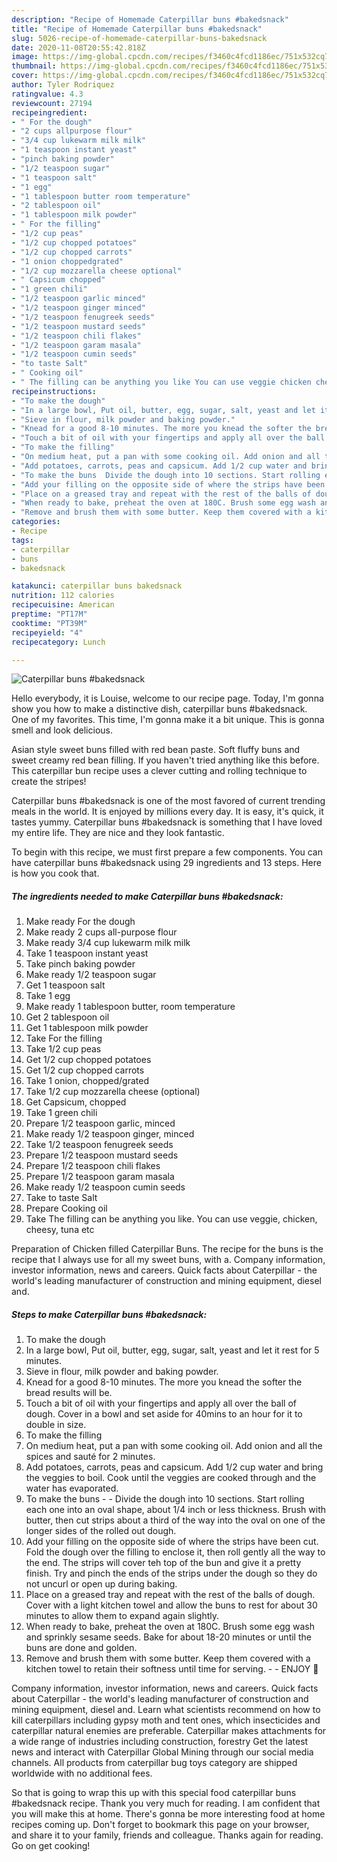 ```yaml
---
description: "Recipe of Homemade Caterpillar buns #bakedsnack"
title: "Recipe of Homemade Caterpillar buns #bakedsnack"
slug: 5026-recipe-of-homemade-caterpillar-buns-bakedsnack
date: 2020-11-08T20:55:42.818Z
image: https://img-global.cpcdn.com/recipes/f3460c4fcd1186ec/751x532cq70/caterpillar-buns-bakedsnack-recipe-main-photo.jpg
thumbnail: https://img-global.cpcdn.com/recipes/f3460c4fcd1186ec/751x532cq70/caterpillar-buns-bakedsnack-recipe-main-photo.jpg
cover: https://img-global.cpcdn.com/recipes/f3460c4fcd1186ec/751x532cq70/caterpillar-buns-bakedsnack-recipe-main-photo.jpg
author: Tyler Rodriquez
ratingvalue: 4.3
reviewcount: 27194
recipeingredient:
- " For the dough"
- "2 cups allpurpose flour"
- "3/4 cup lukewarm milk milk"
- "1 teaspoon instant yeast"
- "pinch baking powder"
- "1/2 teaspoon sugar"
- "1 teaspoon salt"
- "1 egg"
- "1 tablespoon butter room temperature"
- "2 tablespoon oil"
- "1 tablespoon milk powder"
- " For the filling"
- "1/2 cup peas"
- "1/2 cup chopped potatoes"
- "1/2 cup chopped carrots"
- "1 onion choppedgrated"
- "1/2 cup mozzarella cheese optional"
- " Capsicum chopped"
- "1 green chili"
- "1/2 teaspoon garlic minced"
- "1/2 teaspoon ginger minced"
- "1/2 teaspoon fenugreek seeds"
- "1/2 teaspoon mustard seeds"
- "1/2 teaspoon chili flakes"
- "1/2 teaspoon garam masala"
- "1/2 teaspoon cumin seeds"
- "to taste Salt"
- " Cooking oil"
- " The filling can be anything you like You can use veggie chicken cheesy tuna etc"
recipeinstructions:
- "To make the dough"
- "In a large bowl, Put oil, butter, egg, sugar, salt, yeast and let it rest for 5 minutes."
- "Sieve in flour, milk powder and baking powder."
- "Knead for a good 8-10 minutes. The more you knead the softer the bread results will be."
- "Touch a bit of oil with your fingertips and apply all over the ball of dough. Cover in a bowl and set aside for 40mins to an hour for it to double in size."
- "To make the filling"
- "On medium heat, put a pan with some cooking oil. Add onion and all the spices and sauté for 2 minutes."
- "Add potatoes, carrots, peas and capsicum. Add 1/2 cup water and bring the veggies to boil. Cook until the veggies are cooked through and the water has evaporated."
- "To make the buns  Divide the dough into 10 sections. Start rolling each one into an oval shape, about 1/4 inch or less thickness. Brush with butter, then cut strips about a third of the way into the oval on one of the longer sides of the rolled out dough."
- "Add your filling on the opposite side of where the strips have been cut. Fold the dough over the filling to enclose it, then roll gently all the way to the end. The strips will cover teh top of the bun and give it a pretty finish. Try and pinch the ends of the strips under the dough so they do not uncurl or open up during baking."
- "Place on a greased tray and repeat with the rest of the balls of dough. Cover with a light kitchen towel and allow the buns to rest for about 30 minutes to allow them to expand again slightly."
- "When ready to bake, preheat the oven at 180C. Brush some egg wash and sprinkly sesame seeds. Bake for about 18-20 minutes or until the buns are done and golden."
- "Remove and brush them with some butter. Keep them covered with a kitchen towel to retain their softness until time for serving.  ENJOY 🌹"
categories:
- Recipe
tags:
- caterpillar
- buns
- bakedsnack

katakunci: caterpillar buns bakedsnack 
nutrition: 112 calories
recipecuisine: American
preptime: "PT17M"
cooktime: "PT39M"
recipeyield: "4"
recipecategory: Lunch

---
```



![Caterpillar buns #bakedsnack](https://img-global.cpcdn.com/recipes/f3460c4fcd1186ec/751x532cq70/caterpillar-buns-bakedsnack-recipe-main-photo.jpg)

Hello everybody, it is Louise, welcome to our recipe page. Today, I'm gonna show you how to make a distinctive dish, caterpillar buns #bakedsnack. One of my favorites. This time, I'm gonna make it a bit unique. This is gonna smell and look delicious.

Asian style sweet buns filled with red bean paste. Soft fluffy buns and sweet creamy red bean filling. If you haven&#39;t tried anything like this before. This caterpillar bun recipe uses a clever cutting and rolling technique to create the stripes!

Caterpillar buns #bakedsnack is one of the most favored of current trending meals in the world. It is enjoyed by millions every day. It is easy, it's quick, it tastes yummy. Caterpillar buns #bakedsnack is something that I have loved my entire life. They are nice and they look fantastic.


To begin with this recipe, we must first prepare a few components. You can have caterpillar buns #bakedsnack using 29 ingredients and 13 steps. Here is how you cook that.

<!--inarticleads1-->

##### The ingredients needed to make Caterpillar buns #bakedsnack:

1. Make ready  For the dough
1. Make ready 2 cups all-purpose flour
1. Make ready 3/4 cup lukewarm milk milk
1. Take 1 teaspoon instant yeast
1. Take pinch baking powder
1. Make ready 1/2 teaspoon sugar
1. Get 1 teaspoon salt
1. Take 1 egg
1. Make ready 1 tablespoon butter, room temperature
1. Get 2 tablespoon oil
1. Get 1 tablespoon milk powder
1. Take  For the filling
1. Take 1/2 cup peas
1. Get 1/2 cup chopped potatoes
1. Get 1/2 cup chopped carrots
1. Take 1 onion, chopped/grated
1. Take 1/2 cup mozzarella cheese (optional)
1. Get  Capsicum, chopped
1. Take 1 green chili
1. Prepare 1/2 teaspoon garlic, minced
1. Make ready 1/2 teaspoon ginger, minced
1. Take 1/2 teaspoon fenugreek seeds
1. Prepare 1/2 teaspoon mustard seeds
1. Prepare 1/2 teaspoon chili flakes
1. Prepare 1/2 teaspoon garam masala
1. Make ready 1/2 teaspoon cumin seeds
1. Take to taste Salt
1. Prepare  Cooking oil
1. Take  The filling can be anything you like. You can use veggie, chicken, cheesy, tuna etc


Preparation of Chicken filled Caterpillar Buns. The recipe for the buns is the recipe that I always use for all my sweet buns, with a. Company information, investor information, news and careers. Quick facts about Caterpillar - the world&#39;s leading manufacturer of construction and mining equipment, diesel and. 

<!--inarticleads2-->

##### Steps to make Caterpillar buns #bakedsnack:

1. To make the dough
1. In a large bowl, Put oil, butter, egg, sugar, salt, yeast and let it rest for 5 minutes.
1. Sieve in flour, milk powder and baking powder.
1. Knead for a good 8-10 minutes. The more you knead the softer the bread results will be.
1. Touch a bit of oil with your fingertips and apply all over the ball of dough. Cover in a bowl and set aside for 40mins to an hour for it to double in size.
1. To make the filling
1. On medium heat, put a pan with some cooking oil. Add onion and all the spices and sauté for 2 minutes.
1. Add potatoes, carrots, peas and capsicum. Add 1/2 cup water and bring the veggies to boil. Cook until the veggies are cooked through and the water has evaporated.
1. To make the buns -  - Divide the dough into 10 sections. Start rolling each one into an oval shape, about 1/4 inch or less thickness. Brush with butter, then cut strips about a third of the way into the oval on one of the longer sides of the rolled out dough.
1. Add your filling on the opposite side of where the strips have been cut. Fold the dough over the filling to enclose it, then roll gently all the way to the end. The strips will cover teh top of the bun and give it a pretty finish. Try and pinch the ends of the strips under the dough so they do not uncurl or open up during baking.
1. Place on a greased tray and repeat with the rest of the balls of dough. Cover with a light kitchen towel and allow the buns to rest for about 30 minutes to allow them to expand again slightly.
1. When ready to bake, preheat the oven at 180C. Brush some egg wash and sprinkly sesame seeds. Bake for about 18-20 minutes or until the buns are done and golden.
1. Remove and brush them with some butter. Keep them covered with a kitchen towel to retain their softness until time for serving. -  - ENJOY 🌹


Company information, investor information, news and careers. Quick facts about Caterpillar - the world&#39;s leading manufacturer of construction and mining equipment, diesel and. Learn what scientists recommend on how to kill caterpillars including gypsy moth and tent ones, which insecticides and caterpillar natural enemies are preferable. Caterpillar makes attachments for a wide range of industries including construction, forestry Get the latest news and interact with Caterpillar Global Mining through our social media channels. All products from caterpillar bug toys category are shipped worldwide with no additional fees. 

So that is going to wrap this up with this special food caterpillar buns #bakedsnack recipe. Thank you very much for reading. I am confident that you will make this at home. There's gonna be more interesting food at home recipes coming up. Don't forget to bookmark this page on your browser, and share it to your family, friends and colleague. Thanks again for reading. Go on get cooking!
